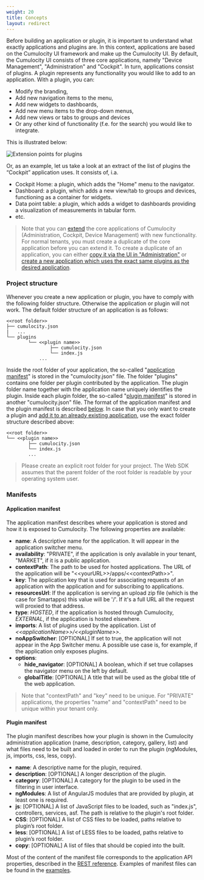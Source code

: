 ```yaml
---
weight: 20
title: Concepts
layout: redirect
---
```


Before building an application or plugin, it is important to understand what exactly applications and plugins are. In this context, applications are based on the Cumulocity UI framework and make up the Cumulocity UI. By default, the Cumulocity UI consists of three core applications, namely "Device Management", "Administration" and "Cockpit". In turn, applications consist of plugins. A plugin represents any functionality you would like to add to an application. With a plugin, you can:
* Modify the branding,
* Add new navigation items to the menu,
* Add new widgets to dashboards,
* Add new menu items to the drop-down menus,
* Add new views or tabs to groups and devices
* Or any other kind of functionality (f.e. for the search) you would like to integrate.

This is illustrated below:

![Extension points for plugins](/images/web-sdk/extensionpoints.png)

Or, as an example, let us take a look at an extract of the list of plugins the “Cockpit” application uses. It consists of, i.a.
* Cockpit Home: a plugin, which adds the "Home" menu to the navigator.
* Dashboard: a plugin, which adds a new view/tab to groups and devices, functioning as a container for widgets.
* Data point table: a plugin, which adds a widget to dashboards providing a visualization of measurements in tabular form.
* etc.

> Note that you can [extend](#target) the core applications of Cumulocity (Administration, Cockpit, Device Management) with new functionality. For normal tenants, you must create a duplicate of the core application before you can extend it. To create a duplicate of an application, you can either [copy it via the UI in "Administration"](/users-guide/administration#clone-application) or [create a new application which uses the exact same plugins as the desired application](/web/tab-plugin#dependencies).

### Project structure

Whenever you create a new application or plugin, you have to comply with the following folder structure. Otherwise the application or plugin will not work. The default folder structure of an application is as follows:

```console
<<root folder>>
├── cumulocity.json
|	...
└── plugins
		└── <<plugin name>>
				├── cumulocity.json
				└── index.js
			...
```

Inside the root folder of your application, the so-called "[application manifest](#application-manifest)" is stored in the "cumulocity.json" file. The folder "plugins" contains one folder per plugin contributed by the application. The plugin folder name together with the application name uniquely identifies the plugin. Inside each plugin folder, the so-called "[plugin manifest](#plugin-manifest)" is stored in another "cumulocity.json" file. The format of the application manifest and the plugin manifest is described [below](#manifests).
In case that you only want to create a plugin and [add it to an already existing application](/users-guide/administration#add-remove-plugin), use the exact folder structure described above:

```console
<<root folder>>
└── <<plugin name>>
		├── cumulocity.json
		└── index.js
		...
```

> Please create an explicit root folder for your project. The Web SDK assumes that the parent folder of the root folder is readable by your operating system user.

### <a name="manifests"></a>Manifests

#### <a name="application-manifest"></a>Application manifest

The application manifest describes where your application is stored and how it is exposed to Cumulocity. The following properties are available:

* **name**: A descriptive name for the application. It will appear in the application switcher menu.
* **availability**: "PRIVATE", if the application is only available in your tenant, "MARKET", if it is a public application.
* **contextPath**: The path to be used for hosted applications. The URL of the application will be "&lt;&lt;yourURL&gt;&gt;/apps/&lt;&lt;contextPath&gt;&gt;".
* **key**: The application key that is used for associating requests of an application with the application and for subscribing to applications.
* **resourcesUrl**: If the application is serving an upload zip file (which is the case for Smartapps) this value will be '/'. If it's a full URL all the request will proxied to that address.
* **type**: *HOSTED*, if the application is hosted through Cumulocity, *EXTERNAL*, if the application is hosted elsewhere.
* **imports**: A list of plugins used by the application. List of *&lt;&lt;applicationName&gt;&gt;/&lt;&lt;pluginName&gt;&gt;*.
* **noAppSwitcher**: [OPTIONAL] If set to true, the application will not appear in the App Switcher menu. A possible use case is, for example, if the application only exposes plugins.
* **options**:
	* **hide_navigator**: [OPTIONAL] A boolean, which if set true collapses the navigator menu on the left by default.
	* **globalTitle**: [OPTIONAL] A title that will be used as the global title of the web application.

> Note that "contextPath" and "key" need to be unique. For "PRIVATE" applications, the properties "name" and "contextPath" need to be unique within your tenant only.

#### <a name="plugin-manifest"></a>Plugin manifest

The plugin manifest describes how your plugin is shown in the Cumulocity administration application (name, description, category, gallery, list) and what files need to be built and loaded in order to run the plugin (ngModules, js, imports, css, less, copy).

* **name**: A descriptive name for the plugin, required.
* **description**: [OPTIONAL] A longer description of the plugin.
* **category**: [OPTIONAL] A category for the plugin to be used in the filtering in user interface.
* **ngModules**: A list of AngularJS modules that are provided by plugin, at least one is required.
* **js**: [OPTIONAL] A list of JavaScript files to be loaded, such as "index.js", controllers, services, asf. The path is relative to the plugin's root folder.
* **CSS**: [OPTIONAL] A list of CSS files to be loaded, paths relative to plugin’s root folder.
* **less**: [OPTIONAL] A list of LESS files to be loaded, paths relative to plugin’s root folder.
* **copy**: [OPTIONAL] A list of files that should be copied into the built.

Most of the content of the manifest file corresponds to the application API properties, described in the [REST reference](/reference/applications). Examples of manifest files can be found in the [examples](http://bitbucket.org/m2m/cumulocity-ui-plugin-examples).
